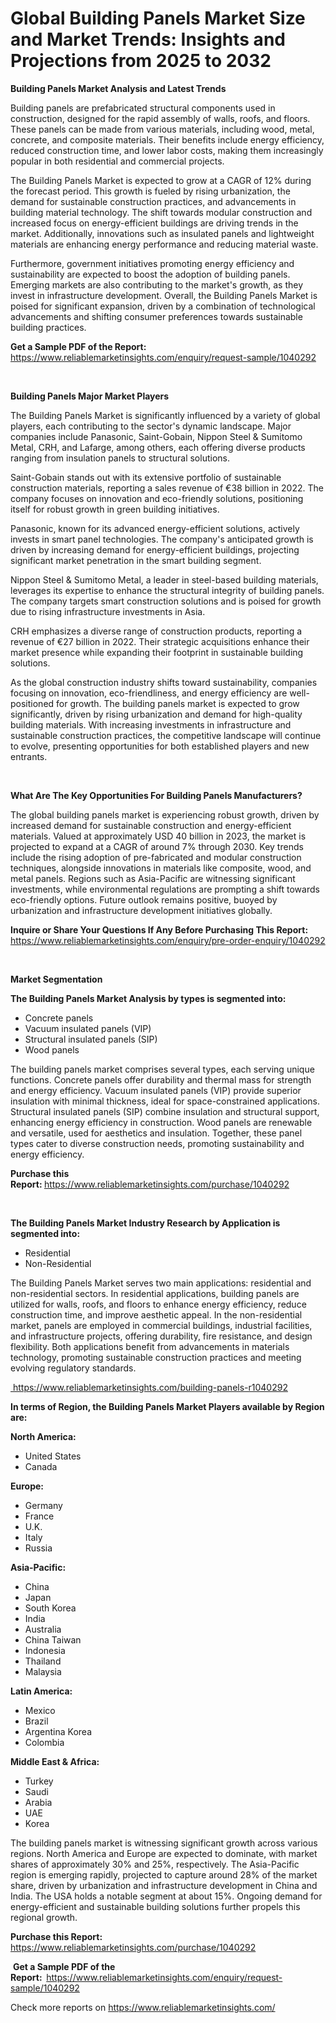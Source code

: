<p><h1>Global Building Panels Market Size and Market Trends: Insights and Projections from 2025 to 2032</h1></p><p><strong>Building Panels Market Analysis and Latest Trends</strong></p>
<p><p>Building panels are prefabricated structural components used in construction, designed for the rapid assembly of walls, roofs, and floors. These panels can be made from various materials, including wood, metal, concrete, and composite materials. Their benefits include energy efficiency, reduced construction time, and lower labor costs, making them increasingly popular in both residential and commercial projects.</p><p>The Building Panels Market is expected to grow at a CAGR of 12% during the forecast period. This growth is fueled by rising urbanization, the demand for sustainable construction practices, and advancements in building material technology. The shift towards modular construction and increased focus on energy-efficient buildings are driving trends in the market. Additionally, innovations such as insulated panels and lightweight materials are enhancing energy performance and reducing material waste.</p><p>Furthermore, government initiatives promoting energy efficiency and sustainability are expected to boost the adoption of building panels. Emerging markets are also contributing to the market's growth, as they invest in infrastructure development. Overall, the Building Panels Market is poised for significant expansion, driven by a combination of technological advancements and shifting consumer preferences towards sustainable building practices.</p></p>
<p><strong>Get a Sample PDF of the Report:&nbsp;</strong> <a href="https://www.reliablemarketinsights.com/enquiry/request-sample/1040292?utm_campaign=3257&utm_medium=2&utm_source=Github&utm_content=ia&utm_term=02042025&utm_id=building-panels">https://www.reliablemarketinsights.com/enquiry/request-sample/1040292</a></p>
<p>&nbsp;</p>
<p><strong>Building Panels Major Market Players</strong></p>
<p><p>The Building Panels Market is significantly influenced by a variety of global players, each contributing to the sector's dynamic landscape. Major companies include Panasonic, Saint-Gobain, Nippon Steel & Sumitomo Metal, CRH, and Lafarge, among others, each offering diverse products ranging from insulation panels to structural solutions.</p><p>Saint-Gobain stands out with its extensive portfolio of sustainable construction materials, reporting a sales revenue of €38 billion in 2022. The company focuses on innovation and eco-friendly solutions, positioning itself for robust growth in green building initiatives.</p><p>Panasonic, known for its advanced energy-efficient solutions, actively invests in smart panel technologies. The company's anticipated growth is driven by increasing demand for energy-efficient buildings, projecting significant market penetration in the smart building segment.</p><p>Nippon Steel & Sumitomo Metal, a leader in steel-based building materials, leverages its expertise to enhance the structural integrity of building panels. The company targets smart construction solutions and is poised for growth due to rising infrastructure investments in Asia.</p><p>CRH emphasizes a diverse range of construction products, reporting a revenue of €27 billion in 2022. Their strategic acquisitions enhance their market presence while expanding their footprint in sustainable building solutions.</p><p>As the global construction industry shifts toward sustainability, companies focusing on innovation, eco-friendliness, and energy efficiency are well-positioned for growth. The building panels market is expected to grow significantly, driven by rising urbanization and demand for high-quality building materials. With increasing investments in infrastructure and sustainable construction practices, the competitive landscape will continue to evolve, presenting opportunities for both established players and new entrants.</p></p>
<p>&nbsp;</p>
<p><strong>What Are The Key Opportunities For Building Panels Manufacturers?</strong></p>
<p><p>The global building panels market is experiencing robust growth, driven by increased demand for sustainable construction and energy-efficient materials. Valued at approximately USD 40 billion in 2023, the market is projected to expand at a CAGR of around 7% through 2030. Key trends include the rising adoption of pre-fabricated and modular construction techniques, alongside innovations in materials like composite, wood, and metal panels. Regions such as Asia-Pacific are witnessing significant investments, while environmental regulations are prompting a shift towards eco-friendly options. Future outlook remains positive, buoyed by urbanization and infrastructure development initiatives globally.</p></p>
<p><strong>Inquire or Share Your Questions If Any Before Purchasing This Report:</strong> <a href="https://www.reliablemarketinsights.com/enquiry/pre-order-enquiry/1040292?utm_campaign=3257&utm_medium=2&utm_source=Github&utm_content=ia&utm_term=02042025&utm_id=building-panels">https://www.reliablemarketinsights.com/enquiry/pre-order-enquiry/1040292</a></p>
<p>&nbsp;</p>
<p><strong>Market Segmentation</strong></p>
<p><strong>The Building Panels Market Analysis by types is segmented into:</strong></p>
<p><ul><li>Concrete panels</li><li>Vacuum insulated panels (VIP)</li><li>Structural insulated panels (SIP)</li><li>Wood panels</li></ul></p>
<p><p>The building panels market comprises several types, each serving unique functions. Concrete panels offer durability and thermal mass for strength and energy efficiency. Vacuum insulated panels (VIP) provide superior insulation with minimal thickness, ideal for space-constrained applications. Structural insulated panels (SIP) combine insulation and structural support, enhancing energy efficiency in construction. Wood panels are renewable and versatile, used for aesthetics and insulation. Together, these panel types cater to diverse construction needs, promoting sustainability and energy efficiency.</p></p>
<p><strong>Purchase this Report:&nbsp;</strong><a href="https://www.reliablemarketinsights.com/purchase/1040292?utm_campaign=3257&utm_medium=2&utm_source=Github&utm_content=ia&utm_term=02042025&utm_id=building-panels">https://www.reliablemarketinsights.com/purchase/1040292</a></p>
<p>&nbsp;</p>
<p><strong>The Building Panels Market Industry Research by Application is segmented into:</strong></p>
<p><ul><li>Residential</li><li>Non-Residential</li></ul></p>
<p><p>The Building Panels Market serves two main applications: residential and non-residential sectors. In residential applications, building panels are utilized for walls, roofs, and floors to enhance energy efficiency, reduce construction time, and improve aesthetic appeal. In the non-residential market, panels are employed in commercial buildings, industrial facilities, and infrastructure projects, offering durability, fire resistance, and design flexibility. Both applications benefit from advancements in materials technology, promoting sustainable construction practices and meeting evolving regulatory standards.</p></p>
<p><a href="https://www.reliablemarketinsights.com/building-panels-r1040292?utm_campaign=3257&utm_medium=2&utm_source=Github&utm_content=ia&utm_term=02042025&utm_id=building-panels">&nbsp;https://www.reliablemarketinsights.com/building-panels-r1040292</a></p>
<p><strong>In terms of Region, the Building Panels Market Players available by Region are:</strong></p>
<p>
    <p> <strong> North America: </strong>
        <ul>
            <li>United States</li>
            <li>Canada</li>
        </ul>
        </p> 
    <p> <strong> Europe: </strong>
        <ul>
            <li>Germany</li>
            <li>France</li>
            <li>U.K.</li>
            <li>Italy</li>
            <li>Russia</li>
        </ul>
        </p> 
    <p> <strong> Asia-Pacific: </strong>
        <ul>
            <li>China</li>
            <li>Japan</li>
            <li>South Korea</li>
            <li>India</li>
            <li>Australia</li>
            <li>China Taiwan</li>
            <li>Indonesia</li>
            <li>Thailand</li>
            <li>Malaysia</li>
        </ul>
        </p> 
    <p> <strong> Latin America: </strong>
        <ul>
            <li>Mexico</li>
            <li>Brazil</li>
            <li>Argentina Korea</li>
            <li>Colombia</li>
        </ul>
        </p> 
    <p> <strong> Middle East & Africa: </strong>
        <ul>
            <li>Turkey</li>
            <li>Saudi</li>
            <li>Arabia</li>
            <li>UAE</li>
            <li>Korea</li>
        </ul>
    </p>
    </p>
<p><p>The building panels market is witnessing significant growth across various regions. North America and Europe are expected to dominate, with market shares of approximately 30% and 25%, respectively. The Asia-Pacific region is emerging rapidly, projected to capture around 28% of the market share, driven by urbanization and infrastructure development in China and India. The USA holds a notable segment at about 15%. Ongoing demand for energy-efficient and sustainable building solutions further propels this regional growth.</p></p>
<p><strong>Purchase this Report: </strong><a href="https://www.reliablemarketinsights.com/purchase/1040292?utm_campaign=3257&utm_medium=2&utm_source=Github&utm_content=ia&utm_term=02042025&utm_id=building-panels">https://www.reliablemarketinsights.com/purchase/1040292</a></p>
<p>&nbsp;<strong>Get a Sample PDF of the Report:&nbsp;&nbsp;</strong><a href="https://www.reliablemarketinsights.com/enquiry/request-sample/1040292?utm_campaign=3257&utm_medium=2&utm_source=Github&utm_content=ia&utm_term=02042025&utm_id=building-panels">https://www.reliablemarketinsights.com/enquiry/request-sample/1040292</a></p>
<p><strong></strong></p>
<p>Check more reports on <a href="https://www.reliablemarketinsights.com/?utm_campaign=3257&utm_medium=2&utm_source=Github&utm_content=ia&utm_term=02042025&utm_id=building-panels">https://www.reliablemarketinsights.com/</a></p>